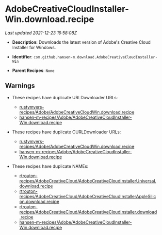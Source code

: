 # AdobeCreativeCloudInstaller-Win.download.recipe

_Last updated 2021-12-23 19:58:08Z_

- **Description**: Downloads the latest version of Adobe's Creative Cloud Installer for Windows.

- **Identifier**: `com.github.hansen-m.download.AdobeCreativeCloudInstaller-Win`

- **Parent Recipes**: `None`

## Warnings

- These recipes have duplicate URLDownloader URLs:
    - [rustymyers-recipes/Adobe/AdobeCreativeCloudWin.download.recipe](/autopkg-dupe-tracker/rustymyers-recipes/Adobe/AdobeCreativeCloudWin.download.recipe)
    - [hansen-m-recipes/Adobe/AdobeCreativeCloudInstaller-Win.download.recipe](/autopkg-dupe-tracker/hansen-m-recipes/Adobe/AdobeCreativeCloudInstaller-Win.download.recipe)

- These recipes have duplicate CURLDownloader URLs:
    - [rustymyers-recipes/Adobe/AdobeCreativeCloudWin.download.recipe](/autopkg-dupe-tracker/rustymyers-recipes/Adobe/AdobeCreativeCloudWin.download.recipe)
    - [hansen-m-recipes/Adobe/AdobeCreativeCloudInstaller-Win.download.recipe](/autopkg-dupe-tracker/hansen-m-recipes/Adobe/AdobeCreativeCloudInstaller-Win.download.recipe)

- These recipes have duplicate NAMEs:
    - [rtrouton-recipes/AdobeCreativeCloud/AdobeCreativeCloudInstallerUniversal.download.recipe](/autopkg-dupe-tracker/rtrouton-recipes/AdobeCreativeCloud/AdobeCreativeCloudInstallerUniversal.download.recipe)
    - [rtrouton-recipes/AdobeCreativeCloud/AdobeCreativeCloudInstallerAppleSilicon.download.recipe](/autopkg-dupe-tracker/rtrouton-recipes/AdobeCreativeCloud/AdobeCreativeCloudInstallerAppleSilicon.download.recipe)
    - [rtrouton-recipes/AdobeCreativeCloud/AdobeCreativeCloudInstaller.download.recipe](/autopkg-dupe-tracker/rtrouton-recipes/AdobeCreativeCloud/AdobeCreativeCloudInstaller.download.recipe)
    - [hansen-m-recipes/Adobe/AdobeCreativeCloudInstaller-Win.download.recipe](/autopkg-dupe-tracker/hansen-m-recipes/Adobe/AdobeCreativeCloudInstaller-Win.download.recipe)